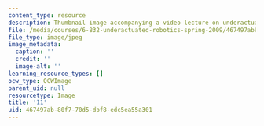 ```yaml
---
content_type: resource
description: Thumbnail image accompanying a video lecture on underactuated robotics.
file: /media/courses/6-832-underactuated-robotics-spring-2009/467497ab80f770d5dbf8edc5ea55a301_11.jpg
file_type: image/jpeg
image_metadata:
  caption: ''
  credit: ''
  image-alt: ''
learning_resource_types: []
ocw_type: OCWImage
parent_uid: null
resourcetype: Image
title: '11'
uid: 467497ab-80f7-70d5-dbf8-edc5ea55a301
---
```

